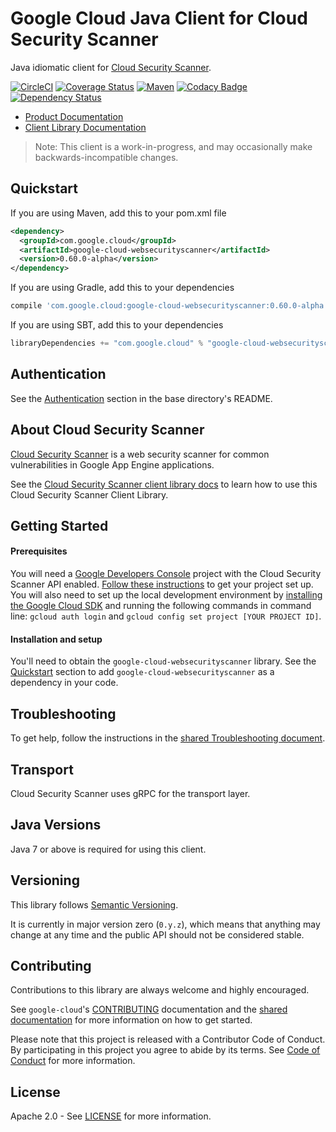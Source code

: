 Google Cloud Java Client for Cloud Security Scanner
===================================================

Java idiomatic client for [Cloud Security Scanner][cloud-websecurityscanner].

[![CircleCI](https://circleci.com/gh/GoogleCloudPlatform/google-cloud-java/tree/master.svg?style=shield)](https://circleci.com/gh/GoogleCloudPlatform/google-cloud-java/tree/master)
[![Coverage Status](https://coveralls.io/repos/GoogleCloudPlatform/google-cloud-java/badge.svg?branch=master)](https://coveralls.io/r/GoogleCloudPlatform/google-cloud-java?branch=master)
[![Maven](https://img.shields.io/maven-central/v/com.google.cloud/google-cloud-websecurityscanner.svg)](https://img.shields.io/maven-central/v/com.google.cloud/google-cloud-websecurityscanner.svg)
[![Codacy Badge](https://api.codacy.com/project/badge/grade/9da006ad7c3a4fe1abd142e77c003917)](https://www.codacy.com/app/mziccard/google-cloud-java)
[![Dependency Status](https://www.versioneye.com/user/projects/58fe4c8d6ac171426c414772/badge.svg?style=flat)](https://www.versioneye.com/user/projects/58fe4c8d6ac171426c414772)

- [Product Documentation][websecurityscanner-product-docs]
- [Client Library Documentation][websecurityscanner-client-lib-docs]

> Note: This client is a work-in-progress, and may occasionally
> make backwards-incompatible changes.

Quickstart
----------

[//]: # ({x-version-update-start:google-cloud-websecurityscanner:released})
If you are using Maven, add this to your pom.xml file
```xml
<dependency>
  <groupId>com.google.cloud</groupId>
  <artifactId>google-cloud-websecurityscanner</artifactId>
  <version>0.60.0-alpha</version>
</dependency>
```
If you are using Gradle, add this to your dependencies
```Groovy
compile 'com.google.cloud:google-cloud-websecurityscanner:0.60.0-alpha'
```
If you are using SBT, add this to your dependencies
```Scala
libraryDependencies += "com.google.cloud" % "google-cloud-websecurityscanner" % "0.60.0-alpha"
```
[//]: # ({x-version-update-end})

Authentication
--------------

See the [Authentication](https://github.com/GoogleCloudPlatform/google-cloud-java#authentication) section in the base directory's README.

About Cloud Security Scanner
----------------------------

[Cloud Security Scanner][cloud-websecurityscanner] is a web security scanner for common vulnerabilities in Google App Engine applications.

See the [Cloud Security Scanner client library docs][websecurityscanner-client-lib-docs] to learn how to use this Cloud Security Scanner Client Library.

Getting Started
---------------
#### Prerequisites
You will need a [Google Developers Console](https://console.developers.google.com/) project with the Cloud Security Scanner API enabled. [Follow these instructions](https://cloud.google.com/docs/authentication#preparation) to get your project set up. You will also need to set up the local development environment by [installing the Google Cloud SDK](https://cloud.google.com/sdk/) and running the following commands in command line: `gcloud auth login` and `gcloud config set project [YOUR PROJECT ID]`.

#### Installation and setup
You'll need to obtain the `google-cloud-websecurityscanner` library.  See the [Quickstart](#quickstart) section to add `google-cloud-websecurityscanner` as a dependency in your code.

Troubleshooting
---------------

To get help, follow the instructions in the [shared Troubleshooting document](https://github.com/GoogleCloudPlatform/gcloud-common/blob/master/troubleshooting/readme.md#troubleshooting).

Transport
---------
Cloud Security Scanner uses gRPC for the transport layer.

Java Versions
-------------

Java 7 or above is required for using this client.

Versioning
----------

This library follows [Semantic Versioning](http://semver.org/).

It is currently in major version zero (``0.y.z``), which means that anything may change at any time and the public API should not be considered stable.

Contributing
------------

Contributions to this library are always welcome and highly encouraged.

See `google-cloud`'s [CONTRIBUTING] documentation and the [shared documentation](https://github.com/GoogleCloudPlatform/gcloud-common/blob/master/contributing/readme.md#how-to-contribute-to-gcloud) for more information on how to get started.

Please note that this project is released with a Contributor Code of Conduct. By participating in this project you agree to abide by its terms. See [Code of Conduct][code-of-conduct] for more information.

License
-------

Apache 2.0 - See [LICENSE] for more information.


[CONTRIBUTING]:https://github.com/GoogleCloudPlatform/google-cloud-java/blob/master/CONTRIBUTING.md
[code-of-conduct]:https://github.com/GoogleCloudPlatform/google-cloud-java/blob/master/CODE_OF_CONDUCT.md#contributor-code-of-conduct
[LICENSE]: https://github.com/GoogleCloudPlatform/google-cloud-java/blob/master/LICENSE
[cloud-platform]: https://cloud.google.com/
[cloud-websecurityscanner]: https://cloud.google.com/security-scanner
[websecurityscanner-product-docs]: https://cloud.google.com/security-scanner/docs
[websecurityscanner-client-lib-docs]: https://googlecloudplatform.github.io/google-cloud-java/google-cloud-clients/apidocs/index.html?com/google/cloud/websecurityscanner/v1alpha/package-summary.html

